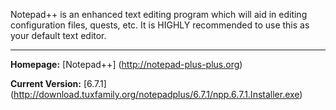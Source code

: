 Notepad++ is an enhanced text editing program which will aid in editing configuration files, quests, etc. It is HIGHLY recommended to use this as your default text editor.

***

**Homepage:** [Notepad++] (http://notepad-plus-plus.org)

**Current Version:** [6.7.1] (http://download.tuxfamily.org/notepadplus/6.7.1/npp.6.7.1.Installer.exe)